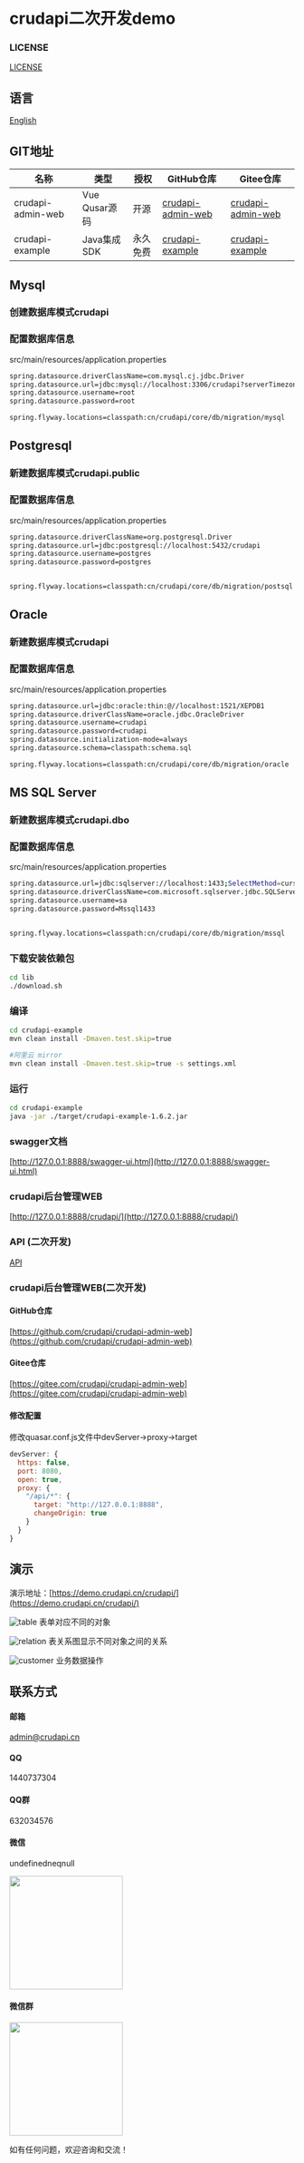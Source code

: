# crudapi二次开发demo

### LICENSE
[LICENSE](./LICENSE)

## 语言
[English](README.md)

## GIT地址
名称 | 类型 | 授权 | GitHub仓库 | Gitee仓库
--- | --- | --- | --- | ---
crudapi-admin-web | Vue Qusar源码 | 开源 | [crudapi-admin-web](https://github.com/crudapi/crudapi-admin-web) | [crudapi-admin-web](https://gitee.com/crudapi/crudapi-admin-web)
crudapi-example| Java集成SDK | 永久免费 | [crudapi-example](https://github.com/crudapi/crudapi-example) | [crudapi-example](https://gitee.com/crudapi/crudapi-example)

## Mysql
### 创建数据库模式crudapi

### 配置数据库信息
src/main/resources/application.properties
```bash
spring.datasource.driverClassName=com.mysql.cj.jdbc.Driver
spring.datasource.url=jdbc:mysql://localhost:3306/crudapi?serverTimezone=Asia/Shanghai&useUnicode=true&characterEncoding=utf8&useSSL=false&allowPublicKeyRetrieval=true
spring.datasource.username=root
spring.datasource.password=root

spring.flyway.locations=classpath:cn/crudapi/core/db/migration/mysql
```

## Postgresql
### 新建数据库模式crudapi.public

### 配置数据库信息
src/main/resources/application.properties
```bash
spring.datasource.driverClassName=org.postgresql.Driver
spring.datasource.url=jdbc:postgresql://localhost:5432/crudapi
spring.datasource.username=postgres
spring.datasource.password=postgres


spring.flyway.locations=classpath:cn/crudapi/core/db/migration/postsql
```

## Oracle
### 新建数据库模式crudapi

### 配置数据库信息
src/main/resources/application.properties
```bash
spring.datasource.url=jdbc:oracle:thin:@//localhost:1521/XEPDB1
spring.datasource.driverClassName=oracle.jdbc.OracleDriver
spring.datasource.username=crudapi
spring.datasource.password=crudapi
spring.datasource.initialization-mode=always
spring.datasource.schema=classpath:schema.sql

spring.flyway.locations=classpath:cn/crudapi/core/db/migration/oracle
```

## MS SQL Server
### 新建数据库模式crudapi.dbo

### 配置数据库信息
src/main/resources/application.properties
```bash
spring.datasource.url=jdbc:sqlserver://localhost:1433;SelectMethod=cursor;DatabaseName=crudapi
spring.datasource.driverClassName=com.microsoft.sqlserver.jdbc.SQLServerDriver
spring.datasource.username=sa
spring.datasource.password=Mssql1433


spring.flyway.locations=classpath:cn/crudapi/core/db/migration/mssql
```

### 下载安装依赖包
```bash
cd lib
./download.sh
```

### 编译
```bash
cd crudapi-example
mvn clean install -Dmaven.test.skip=true

#阿里云 mirror
mvn clean install -Dmaven.test.skip=true -s settings.xml
```

### 运行
```bash
cd crudapi-example
java -jar ./target/crudapi-example-1.6.2.jar
```

### swagger文档
[http://127.0.0.1:8888/swagger-ui.html](http://127.0.0.1:8888/swagger-ui.html)

### crudapi后台管理WEB
[http://127.0.0.1:8888/crudapi/](http://127.0.0.1:8888/crudapi/)

### API (二次开发)
[API](./API.md)

### crudapi后台管理WEB(二次开发)
#### GitHub仓库
[https://github.com/crudapi/crudapi-admin-web](https://github.com/crudapi/crudapi-admin-web)

#### Gitee仓库
[https://gitee.com/crudapi/crudapi-admin-web](https://gitee.com/crudapi/crudapi-admin-web)

#### 修改配置
修改quasar.conf.js文件中devServer->proxy->target

```javascript
devServer: {
  https: false,
  port: 8080,
  open: true,
  proxy: {
    "/api/*": {
      target: "http://127.0.0.1:8888",
      changeOrigin: true
    }
  }
}
```

## 演示
演示地址：[https://demo.crudapi.cn/crudapi/](https://demo.crudapi.cn/crudapi/)

![table](./img/table.png)
表单对应不同的对象

![relation](./img/relation.png)
表关系图显示不同对象之间的关系

![customer](./img/customer.png)
业务数据操作

## 联系方式
#### 邮箱
admin@crudapi.cn

#### QQ
1440737304

#### QQ群
632034576

#### 微信
undefinedneqnull

<div align="left">
  <img width = "200" src="./img/crudapiweixin.jpeg">
</div>

#### 微信群
<div align="left">
  <img width = "200" src="./img/weixinqun.png">
</div>

如有任何问题，欢迎咨询和交流！

